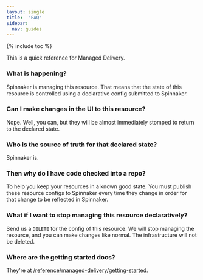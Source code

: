 ```yaml
---
layout: single
title:  "FAQ"
sidebar:
  nav: guides
---
```


{% include toc %}

This is a quick reference for Managed Delivery. 

### What is happening?

Spinnaker is managing this resource. 
That means that the state of this resource is controlled using a declarative config submitted to Spinnaker.


### Can I make changes in the UI to this resource?

Nope. 
Well, you can, but they will be almost immediately stomped to return to the declared state.


### Who is the source of truth for that declared state?

Spinnaker is. 


### Then why do I have code checked into a repo?

To help you keep your resources in a known good state.
You must publish these resource configs to Spinnaker every time they change in order for that change to be reflected in Spinnaker.

### What if I want to stop managing this resource declaratively?

Send us a `DELETE` for the config of this resource. 
We will stop managing the resource, and you can make changes like normal.
The infrastructure will not be deleted.

### Where are the getting started docs?

They're at [/reference/managed-delivery/getting-started](/docs/v1/guides/user/managed-delivery/getting-started).
